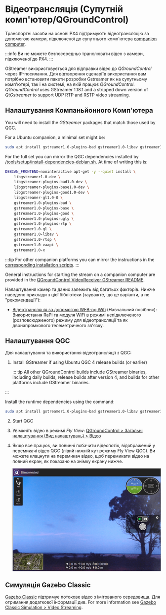 # Відеотрансляція (Супутній комп'ютер/QGroundControl)

Транспортні засоби на основі PX4 підтримують відеотрансляцію за допомогою камери, підключеної до супутнього комп'ютера [companion computer](../companion_computer/README.md).

:::info
Ви не можете безпосередньо транслювати відео з камери, підключеної до PX4.
:::

GStreamer використовується для відправки відео до _QGroundControl_ через IP-посилання.
Для відтворення сценаріїв використання вам потрібно встановити пакети розробки Gstreamer як на супутньому комп'ютері, так і на системі, на якій працює _QGroundControl_.
_QGroundControl_ uses GStreamer 1.18.1 and a stripped down version of _QtGstreamer_ to support UDP RTP and RSTP video streaming.

## Налаштування Компаньйонного Комп'ютера

You will need to install the _GStreamer_ packages that match those used by QGC.

For a Ubuntu companion, a minimal set might be:

```sh
sudo apt install gstreamer1.0-plugins-bad gstreamer1.0-libav gstreamer1.0-gl -y
```

For the full set you can mirror the QGC dependencies installed by [/tools/setup/install-dependencies-debian.sh](https://github.com/mavlink/qgroundcontrol/blob/master/tools/setup/install-dependencies-debian.sh).
At time of writing this is:

```sh
DEBIAN_FRONTEND=noninteractive apt-get -y --quiet install \
    libgstreamer1.0-dev \
    libgstreamer-plugins-bad1.0-dev \
    libgstreamer-plugins-base1.0-dev \
    libgstreamer-plugins-good1.0-dev \
    libgstreamer-gl1.0-0 \
    gstreamer1.0-plugins-bad \
    gstreamer1.0-plugins-base \
    gstreamer1.0-plugins-good \
    gstreamer1.0-plugins-ugly \
    gstreamer1.0-plugins-rtp \
    gstreamer1.0-gl \
    gstreamer1.0-libav \
    gstreamer1.0-rtsp \
    gstreamer1.0-vaapi \
    gstreamer1.0-x
```

:::tip
For other companion platforms you can mirror the instructions in the [corresponding installation scripts](https://github.com/mavlink/qgroundcontrol/tree/master/tools/setup).
:::

General instructions for starting the stream on a companion computer are provided in the [QGroundControl VideoReceiver GStreamer README](https://github.com/mavlink/qgroundcontrol/blob/master/src/VideoManager/VideoReceiver/GStreamer/README.md).

Налаштування камер та даних залежить від багатьох факторів.
Нижче наведено приклади з цієї бібліотеки (зауважте, що це варіанти, а не "рекомендації"):

- [Відеотрансляція за допомогою WFB-ng Wifi](../companion_computer/video_streaming_wfb_ng_wifi.md) (Навчальний посібник): Використання RaPi та модуля WiFi в режимі непідключеного (розповсюдженого) режиму для відеотрансляції та як двонапрямкового телеметричного зв'язку.

## Налаштування QGC

Для налаштування та використання відеотрансляції з QGC:

1. Install GStreamer if using Ubuntu QGC 4 release builds (or earlier)

   ::: tip
   All other QGroundControl builds include GStreamer binaries, including daily builds, release builds after version 4, and builds for other platforms include GStreamer binaries.

:::

   Install the runtime dependencies using the command:

   ```sh
   sudo apt install gstreamer1.0-plugins-bad gstreamer1.0-libav gstreamer1.0-gl -y
   ```

2. Start QGC

3. Увімкніть відео в режимі _Fly View_: [QGroundControl > Загальні налаштування (Вид налаштувань) > Відео](https://docs.qgroundcontrol.com/master/en/SettingsView/General.html#video)

4. Якщо все працює, ви повинні побачити відеопотік, відображений у перемикачі відео QGC (лівий нижній кут режиму Fly View QGC).
   Ви можете клацнути на перемикач відео, щоб перемикати відео на повний екран, як показано на знімку екрану нижче.

   ![QGC displaying video stream](../../assets/videostreaming/qgc-screenshot.png)

## Симуляція Gazebo Classic

[Gazebo Classic](../sim_gazebo_classic/Readme.md) підтримує потокове відео з імітованого середовища.
Для отримання додаткової інформації див.
For more information see [Gazebo Classic Simulation > Video Streaming](../sim_gazebo_classic/index.md#video-streaming).

